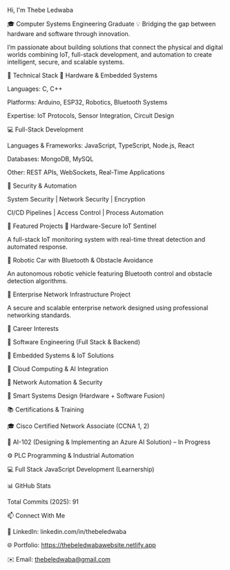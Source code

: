 Hi, I'm Thebe Ledwaba

🎓 Computer Systems Engineering Graduate
💡 Bridging the gap between hardware and software through innovation.

I’m passionate about building solutions that connect the physical and digital worlds combining IoT, full-stack development, and automation to create intelligent, secure, and scalable systems.

🔧 Technical Stack
🧠 Hardware & Embedded Systems

Languages: C, C++

Platforms: Arduino, ESP32, Robotics, Bluetooth Systems

Expertise: IoT Protocols, Sensor Integration, Circuit Design

💻 Full-Stack Development

Languages & Frameworks: JavaScript, TypeScript, Node.js, React

Databases: MongoDB, MySQL

Other: REST APIs, WebSockets, Real-Time Applications

🔐 Security & Automation

System Security | Network Security | Encryption

CI/CD Pipelines | Access Control | Process Automation

🚀 Featured Projects
🔸 Hardware-Secure IoT Sentinel

A full-stack IoT monitoring system with real-time threat detection and automated response.

🔸 Robotic Car with Bluetooth & Obstacle Avoidance

An autonomous robotic vehicle featuring Bluetooth control and obstacle detection algorithms.

🔸 Enterprise Network Infrastructure Project

A secure and scalable enterprise network designed using professional networking standards.

🎯 Career Interests

🔹 Software Engineering (Full Stack & Backend)

🔹 Embedded Systems & IoT Solutions

🔹 Cloud Computing & AI Integration

🔹 Network Automation & Security

🔹 Smart Systems Design (Hardware + Software Fusion)

📚 Certifications & Training

🎓 Cisco Certified Network Associate (CCNA 1, 2)

🧠 AI-102 (Designing & Implementing an Azure AI Solution) – In Progress

⚙️ PLC Programming & Industrial Automation

💻 Full Stack JavaScript Development (Learnership)

📊 GitHub Stats


Total Commits (2025): 91

📫 Connect With Me

🔗 LinkedIn: linkedin.com/in/thebeledwaba

🌐 Portfolio: https://thebeledwabawebsite.netlify.app

✉️ Email: thebeledwaba@gmail.com
